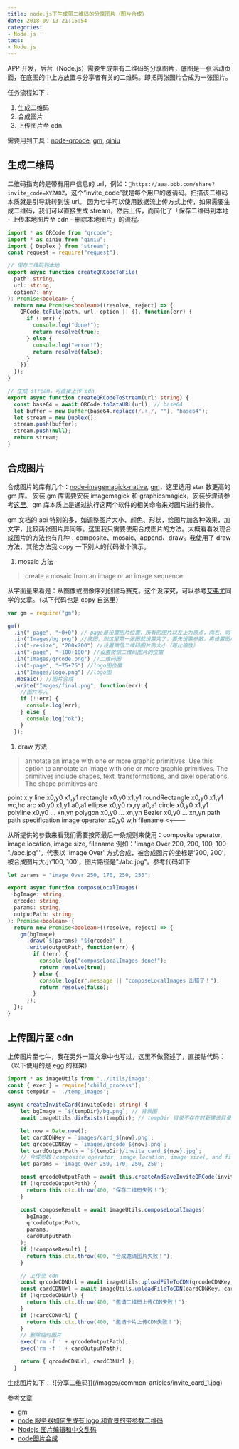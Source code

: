 ```yaml
---
title: node.js下生成带二维码的分享图片（图片合成）
date: 2018-09-13 21:15:54
categories: 
- Node.js
tags:
- Node.js
---
```


APP 开发，后台（Node.js）需要生成带有二维码的分享图片，底图是一张活动页面，在底图的中上方放置与分享者有关的二维码。即把两张图片合成为一张图片。

任务流程如下：

1. 生成二维码
2. 合成图片
3. 上传图片至 cdn
<!-- more -->

需要用到工具：[node-qrcode](https://github.com/soldair/node-qrcode#qr-code-options), [gm](https://github.com/aheckmann/gm), [qiniu](https://github.com/qiniu/nodejs-sdk)

## 生成二维码

二维码指向的是带有用户信息的 url，例如：`https://aaa.bbb.com/share?invite_code=XYZABZ`，这个“invite_code”就是每个用户的邀请码。扫描该二维码本质就是引导跳转到该 url。
因为七牛可以使用数据流上传方式上传，如果需要生成二维码，我们可以直接生成 stream，然后上传，而简化了「保存二维码到本地 - 上传本地图片至 cdn - 删除本地图片」的流程。

```typescript
import * as QRCode from "qrcode";
import * as qiniu from "qiniu";
import { Duplex } from "stream";
const request = require("request");

// 保存二维码到本地
export async function createQRCodeToFile(
  path: string,
  url: string,
  option?: any
): Promise<boolean> {
  return new Promise<boolean>((resolve, reject) => {
    QRCode.toFile(path, url, option || {}, function(err) {
      if (!err) {
        console.log("done!");
        return resolve(true);
      } else {
        console.log("error!");
        return resolve(false);
      }
    });
  });
}

// 生成 stream，可直接上传 cdn
export async function createQRCodeToStream(url: string) {
  const base64 = await QRCode.toDataURL(url); // base64
  let buffer = new Buffer(base64.replace(/.+,/, ""), "base64");
  let stream = new Duplex();
  stream.push(buffer);
  stream.push(null);
  return stream;
}
```

## 合成图片

合成图片的库有几个：[node-imagemagick-native](https://github.com/elad/node-imagemagick-native), [gm](https://github.com/aheckmann/gm)，这里选用 star 数更高的 gm 库。
安装 gm 库需要安装 imagemagick 和 graphicsmagick，安装步骤请参考[这里](https://github.com/aheckmann/gm#getting-started)。gm 库本质上是通过执行这两个软件的相关命令来对图片进行操作。

gm 文档的 api 特别的多，如调整图片大小、颜色、形状，给图片加各种效果，加文字，比较两张图片异同等。这里我只需要使用合成图片的方法。大概看看发现合成图片的方法也有几种：composite、mosaic、append、draw。我使用了 draw 方法，其他方法我 copy 一下别人的代码做个演示。

1. mosaic 方法

> create a mosaic from an image or an image sequence

从字面量来看是：从图像或图像序列创建马赛克。这个没深究，可以参考[艾弗尤](https://blog.csdn.net/af52520/article/details/77971653)同学的文章。（以下代码也是 copy 自这里）

```js
var gm = require("gm");

gm()
  .in("-page", "+0+0") //-page是设置图片位置，所有的图片以左上为原点，向右、向下为正
  .in("Images/bg.png") //底图，到这里第一张图就设置完了，要先设置参数，再设置图片
  .in("-resize", "200x200") //设置微信二维码图片的大小（等比缩放）
  .in("-page", "+100+100") //设置微信二维码图片的位置
  .in("Images/qrcode.png") //二维码图
  .in("-page", "+75+75") //logo图位置
  .in("Images/logo.png") //logo图
  .mosaic() //图片合成
  .write("Images/final.png", function(err) {
    //图片写入
    if (!!err) {
      console.log(err);
    } else {
      console.log("ok");
    }
  });
```

1. draw 方法

> annotate an image with one or more graphic primitives.
> Use this option to annotate an image with one or more graphic primitives. The primitives include shapes, text, transformations, and pixel operations. The shape primitives are

point x,y
line x0,y0 x1,y1
rectangle x0,y0 x1,y1
roundRectangle x0,y0 x1,y1 wc,hc
arc x0,y0 x1,y1 a0,a1
ellipse x0,y0 rx,ry a0,a1
circle x0,y0 x1,y1
polyline x0,y0 ... xn,yn
polygon x0,y0 ... xn,yn
Bezier x0,y0 ... xn,yn
path path specification
image operator x0,y0 w,h filename <<---

从所提供的参数来看我们需要按照最后一条规则来使用：composite operator, image location, image size, filename
例如：'image Over 200, 200, 100, 100 "./abc.jpg"'。代表以 'image Over' 方式合成，被合成图片的坐标是‘200, 200’，被合成图片大小‘100, 100’，图片路径是"./abc.jpg"。参考代码如下

```ts
let params = "image Over 250, 170, 250, 250";

export async function composeLocalImages(
  bgImage: string,
  qrcode: string,
  params: string,
  outputPath: string
): Promise<boolean> {
  return new Promise<boolean>((resolve, reject) => {
    gm(bgImage)
      .draw(`${params} "${qrcode}"`)
      .write(outputPath, function(err) {
        if (!err) {
          console.log("composeLocalImages done!");
          return resolve(true);
        } else {
          console.log(err.message || "composeLocalImages 出错了！");
          return resolve(false);
        }
      });
  });
}
```

## 上传图片至 cdn

上传图片至七牛，我在另外一篇文章中也写过，这里不做赘述了，直接贴代码：（以下使用的是 egg 的框架）

```ts
import * as imageUtils from '../utils/image';
const { exec } = require('child_process');
const tempDir = './temp_images';

async createInviteCard(inviteCode: string) {
    let bgImage = `${tempDir}/bg.png`; // 背景图
    await imageUtils.dirExists(tempDir); // tempDir 目录不存在时新建该目录

    let now = Date.now();
    let cardCDNKey = `images/card_${now}.png`;
    let qrcodeCDNKey = `images/qrcode_${now}.png`;
    let cardOutputPath = `${tempDir}/invite_card_${now}.jpg`;
    // 合成参数：composite operator, image location, image size(, and filename 输出路径)
    let params = 'image Over 250, 170, 250, 250';

    const qrcodeOutputPath = await this.createAndSaveInviteQRCode(inviteCode);
    if (!qrcodeOutputPath) {
      return this.ctx.throw(400, "保存二维码失败！");
    }

    const composeResult = await imageUtils.composeLocalImages(
      bgImage,
      qrcodeOutputPath,
      params,
      cardOutputPath
    );
    if (!composeResult) {
      return this.ctx.throw(400, "合成邀请图片失败！");
    }

    // 上传至 cdn
    const qrcodeCDNUrl = await imageUtils.uploadFileToCDN(qrcodeCDNKey, qrcodeOutputPath);
    const cardCDNUrl = await imageUtils.uploadFileToCDN(cardCDNKey, cardOutputPath);
    if (!qrcodeCDNUrl) {
      return this.ctx.throw(400, "邀请二维码上传CDN失败！");
    }
    if (!cardCDNUrl) {
      return this.ctx.throw(400, "邀请卡片上传CDN失败！");
    }
    // 删除临时图片
    exec('rm -f ' + qrcodeOutputPath);
    exec('rm -f ' + cardOutputPath);

    return { qrcodeCDNUrl, cardCDNUrl };
  }
```

生成图片如下：
![分享二维码]](/images/common-articles/invite_card_1.jpg)

参考文章

- [gm](https://github.com/aheckmann/gm)
- [node 服务器如何生成有 logo 和背景的带参数二维码](https://blog.csdn.net/af52520/article/details/77971653)
- [Nodejs 图片编辑和中文乱码](https://www.jianshu.com/p/a651258c9135?_wv=5)
- [node图片合成](https://laclys.github.io/2018/03/10/node%E5%9B%BE%E7%89%87%E5%90%88%E6%88%90/)
